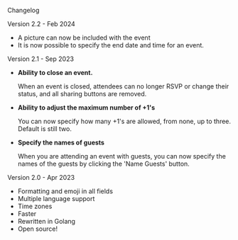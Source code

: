 Changelog

Version 2.2 - Feb 2024
- A picture can now be included with the event
- It is now possible to specify the end date and time for an event.

Version 2.1 - Sep 2023
- **Ability to close an event.**
  
   When an event is closed, attendees can no longer RSVP or change their status, and all sharing buttons are removed.
- **Ability to adjust the maximum number of +1's**

  You can now specify how many +1's are allowed, from none, up to three.  Default is still two.
- **Specify the names of guests** 

  When you are attending an event with guests, you can now specify the names of the guests by clicking the 'Name Guests' button. 

Version 2.0 - Apr 2023
- Formatting and emoji in all fields
- Multiple language support
- Time zones
- Faster
- Rewritten in Golang
- Open source!